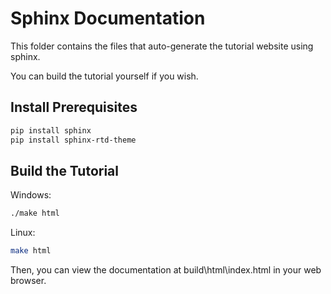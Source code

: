 # Sphinx Documentation

This folder contains the files that auto-generate the tutorial website using sphinx.

You can build the tutorial yourself if you wish.

## Install Prerequisites

```bash
pip install sphinx
pip install sphinx-rtd-theme
```

## Build the Tutorial

Windows:

```bash
./make html
```

Linux:

```bash
make html
```

Then, you can view the documentation at build\html\index.html in your web browser.
